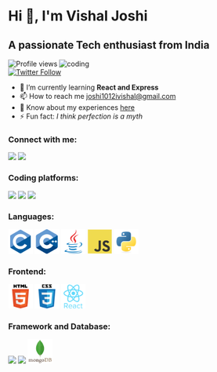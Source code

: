 # Hi 👋, I'm Vishal Joshi
## A passionate Tech enthusiast from India

<img align="right" alt="coding" width="400" src="https://gifdb.com/images/thumbnail/animated-programmer-guy-coding-790a0bs8e8thpisg.gif">

![Profile views](https://komarev.com/ghpvc/?username=vishaliiitbh&label=Profile%20views&color=0e75b6&style=flat)
[![Twitter Follow](https://img.shields.io/twitter/follow/?logo=twitter&style=for-the-badge)](https://twitter.com/)

- 🌱 I’m currently learning **React and Express**
- 📫 How to reach me [joshi1012ivishal@gmail.com](mailto:joshi1012ivishal@gmail.com)
- 📄 Know about my experiences [here](https://docs.google.com/document/d/1XvI9y0mKsGmX__pH_2ijQwV_OF1Tb6Qn/edit?usp=drive_link&ouid=105197995187952387874&rtpof=true&sd=true)
- ⚡ Fun fact: *I think perfection is a myth*

### Connect with me:
[<img src="https://raw.githubusercontent.com/rahuldkjain/github-profile-readme-generator/master/src/images/icons/Social/linked-in-alt.svg" width="50" />](https://linkedin.com/in/https://www.linkedin.com/in/vishal-joshi1012)
[<img src="https://raw.githubusercontent.com/rahuldkjain/github-profile-readme-generator/master/src/images/icons/Social/instagram.svg" width="50" />](https://instagram.com/https://www.instagram.com/patit_soul/)

### Coding platforms:
[<img src="https://cdn.jsdelivr.net/npm/simple-icons@3.1.0/icons/codechef.svg" width="50">](https://www.codechef.com/users/https://www.codechef.com/users/joshis1011)
[<img src="https://raw.githubusercontent.com/rahuldkjain/github-profile-readme-generator/master/src/images/icons/Social/leet-code.svg" width="50">](https://www.leetcode.com/https://leetcode.com/vishaljoshi1012/)
[<img src="https://raw.githubusercontent.com/rahuldkjain/github-profile-readme-generator/master/src/images/icons/Social/geeks-for-geeks.svg" width="50">](https://auth.geeksforgeeks.org/user/https://auth.geeksforgeeks.org/user/joshi1012ivishal)
### Languages:
<img src="https://raw.githubusercontent.com/devicons/devicon/master/icons/c/c-original.svg" width="50" >
<img src="https://raw.githubusercontent.com/devicons/devicon/master/icons/cplusplus/cplusplus-original.svg" width="50">
<img src="https://raw.githubusercontent.com/devicons/devicon/master/icons/java/java-original.svg" width="50" >
<img src="https://raw.githubusercontent.com/devicons/devicon/master/icons/javascript/javascript-original.svg" width="50">
<img src="https://raw.githubusercontent.com/devicons/devicon/master/icons/python/python-original.svg" width="50" >

### Frontend:
<img src="https://raw.githubusercontent.com/devicons/devicon/master/icons/html5/html5-original-wordmark.svg" width="50" >
<img src="https://raw.githubusercontent.com/devicons/devicon/master/icons/css3/css3-original-wordmark.svg" width="50" >
<img src="https://raw.githubusercontent.com/devicons/devicon/master/icons/react/react-original-wordmark.svg" width="50" >

### Framework and Database:
<img src="https://cdn.worldvectorlogo.com/logos/django.svg" width="50" >
<img src="https://www.vectorlogo.zone/logos/pocoo_flask/pocoo_flask-icon.svg" width="50" >
<img src="https://raw.githubusercontent.com/devicons/devicon/master/icons/mongodb/mongodb-original-wordmark.svg" width="50" >

